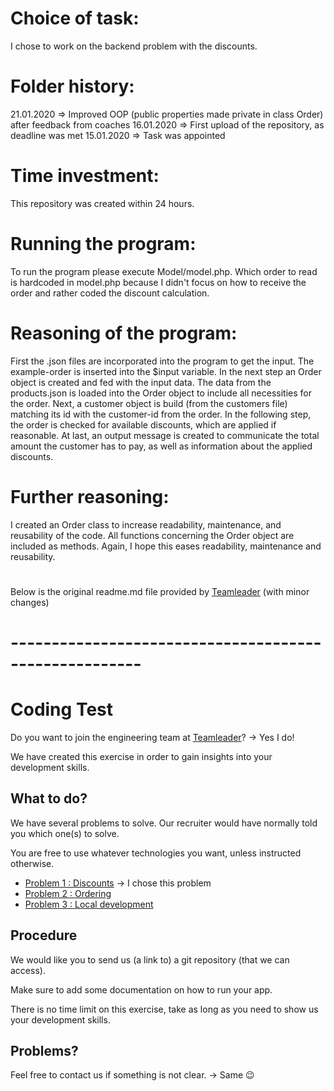 # Choice of task:

I chose to work on the backend problem with the discounts.

# Folder history:
 
  21.01.2020 => Improved OOP (public properties made private in class Order) after feedback from coaches
  16.01.2020 => First upload of the repository, as deadline was met
  15.01.2020 => Task was appointed

# Time investment:

This repository was created within 24 hours.

# Running the program:

To run the program please execute Model/model.php.
Which order to read is hardcoded in model.php because I didn't focus on how to receive the order and rather coded the discount calculation.

# Reasoning of the program:

First the .json files are incorporated into the program to get the input. The example-order is inserted into the $input variable.
In the next step an Order object is created and fed with the input data. The data from the products.json is loaded into the Order object to include all necessities for the order.
Next, a customer object is build (from the customers file) matching its id with the customer-id from the order.
In the following step, the order is checked for available discounts, which are applied if reasonable.
At last, an output message is created to communicate the total amount the customer has to pay, as well as information about the applied discounts.  

# Further reasoning:

I created an Order class to increase readability, maintenance, and reusability of the code.
All functions concerning the Order object are included as methods. Again, I hope this eases readability, maintenance and reusability.

# 

Below is the original readme.md file provided by [Teamleader](https://www.teamleader.eu/company/engineering) (with minor changes)
# ------------------------------------------------------

# Coding Test

Do you want to join the engineering team at [Teamleader](https://www.teamleader.eu/company/engineering)? -> Yes I do!

We have created this exercise in order to gain insights into your development skills.

## What to do?

We have several problems to solve. Our recruiter would have normally told you which one(s) to solve.

You are free to use whatever technologies you want, unless instructed otherwise.

- [Problem 1 : Discounts](./1-discounts.md)              -> I chose this problem 
- [Problem 2 : Ordering](./2-ordering.md)
- [Problem 3 : Local development](./3-local-development.md)

## Procedure

We would like you to send us (a link to) a git repository (that we can access).  

Make sure to add some documentation on how to run your app.

There is no time limit on this exercise, take as long as you need to show us your development skills.

## Problems?

Feel free to contact us if something is not clear.   -> Same :wink:
